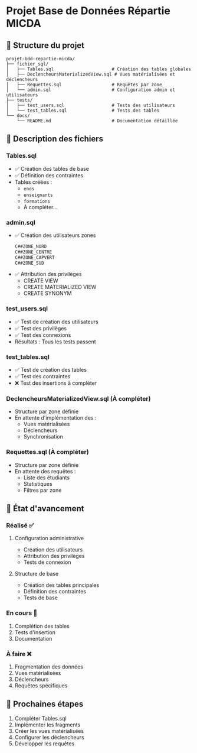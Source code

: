 # Projet Base de Données Répartie MICDA

## 📂 Structure du projet
```
projet-bdd-repartie-micda/
├── fichier_sql/
│   ├── Tables.sql                      # Création des tables globales
│   ├── DeclencheursMaterializedView.sql # Vues matérialisées et déclencheurs
│   ├── Requettes.sql                   # Requêtes par zone
│   └── admin.sql                       # Configuration admin et utilisateurs
├── tests/
│   ├── test_users.sql                  # Tests des utilisateurs
│   └── test_tables.sql                 # Tests des tables
└── docs/
    └── README.md                       # Documentation détaillée
```

## 📝 Description des fichiers

### Tables.sql
- ✅ Création des tables de base
- ✅ Définition des contraintes
- Tables créées :
  - `enos`
  - `enseignants`
  - `formations`
  - À compléter...

### admin.sql
- ✅ Création des utilisateurs zones
  ```sql
  C##ZONE_NORD
  C##ZONE_CENTRE
  C##ZONE_CAPVERT
  C##ZONE_SUD
  ```
- ✅ Attribution des privilèges
  - CREATE VIEW
  - CREATE MATERIALIZED VIEW
  - CREATE SYNONYM

### test_users.sql
- ✅ Test de création des utilisateurs
- ✅ Test des privilèges
- ✅ Test des connexions
- Résultats : Tous les tests passent

### test_tables.sql
- ✅ Test de création des tables
- ✅ Test des contraintes
- ❌ Test des insertions à compléter

### DeclencheursMaterializedView.sql (À compléter)
- Structure par zone définie
- En attente d'implémentation des :
  - Vues matérialisées
  - Déclencheurs
  - Synchronisation

### Requettes.sql (À compléter)
- Structure par zone définie
- En attente des requêtes :
  - Liste des étudiants
  - Statistiques
  - Filtres par zone

## 🔄 État d'avancement

### Réalisé ✅
1. Configuration administrative
   - Création des utilisateurs
   - Attribution des privilèges
   - Tests de connexion

2. Structure de base
   - Création des tables principales
   - Définition des contraintes
   - Tests de base

### En cours 🚧
1. Complétion des tables
2. Tests d'insertion
3. Documentation

### À faire ❌
1. Fragmentation des données
2. Vues matérialisées
3. Déclencheurs
4. Requêtes spécifiques

## 🚀 Prochaines étapes
1. Compléter Tables.sql
2. Implémenter les fragments
3. Créer les vues matérialisées
4. Configurer les déclencheurs
5. Développer les requêtes